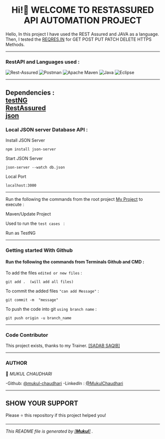 <h1 align="center"> Hi!👋 WELCOME TO RESTASSURED API AUTOMATION PROJECT </h1>
<p align="left">

Hello, In this project I have used the REST Assured and JAVA as a language. Then, I tested the [REQRES.IN](https://reqres.in/) for GET POST PUT PATCH DELETE HTTPS Methods.

---


### RestAPI and Languages used :

![Rest-Assured](https://img.shields.io/badge/-Rest%20Assured-4BA82E?&style=for-the-badge&logo=Java&logoColor=white)
![Postman](https://img.shields.io/badge/-Postman-%23FF6C37?&style=for-the-badge&logo=Postman&logoColor=white)
![Apache Maven](https://img.shields.io/badge/Apache%20Maven-C71A36.svg?&style=for-the-badge&logo=Apache%20Maven&logoColor=white)
![Java](https://img.shields.io/badge/-Java-%23007396?&style=for-the-badge&logo=Java&logoColor=white)
![Eclipse](https://img.shields.io/badge/Eclipse%20IDE-%232C2255?&style=for-the-badge&logo=Eclipse%20IDE&logoColor=white)

---
Dependencies : <br>
[testNG](https://mvnrepository.com/artifact/org.testng/testng/7.4.0) <br>
[RestAssured](https://mvnrepository.com/artifact/io.rest-assured/rest-assured/4.4.0) <br>
[json](https://mvnrepository.com/artifact/com.googlecode.json-simple/json-simple/1.1.1) <br>
---

### Local JSON server Database API :

Install JSON Server
```
npm install json-server
```
Start JSON Server
```
json-server --watch db.json
```
Local Port 
```
localhost:3000
```
---
Run the following the commands from the root project [My Project](https://github.com/mukulchaudhari77/RESTAssuredAPIAutomation.git) to execute :

Maven/Update Project


Used to run the `test cases ` :

Run as TestNG

---
### Getting started With Github

#### Run the following the commands from Terminals Github and CMD :

To add the files  `edited or new files` :
```
git add .  (will add all files)
```
To commit the added files `"can add Message"` :
```
git commit -m  "message"
```
To push the code into git `using branch name` :
```
git push origin -u branch_name
```
---
### Code Contributor

This project exists, thanks to my Trainer. [[SADAB SAQIB]](https://github.com/sadabnepal)

---
### AUTHOR

👤 *MUKUL CHAUDHARI*

-Github: [@mukul-chaudhari](https://github.com/mukulchaudhari77)
-LinkedIn : [@MukulChaudhari](https://www.linkedin.com/in/mukul-chaudhari-953b16217/) <br>

---
## SHOW YOUR SUPPORT

Please ⭐ this repository if this project helped you!

<a href="https://github.com/mukulchaudhari77"> </a>

---

*This README file is generated by [[**Mukul**]](https://github.com/mukulchaudhari77) .*